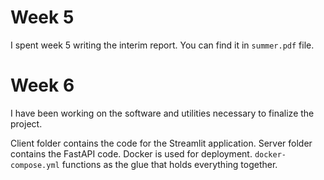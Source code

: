 # Week 5
I spent week 5 writing the interim report. You can find it in `summer.pdf` file.

# Week 6
I have been working on the software and utilities necessary to finalize the project.

Client folder contains the code for the Streamlit application. Server folder contains the FastAPI code. Docker is used for deployment. `docker-compose.yml` functions as the glue that holds everything together.

